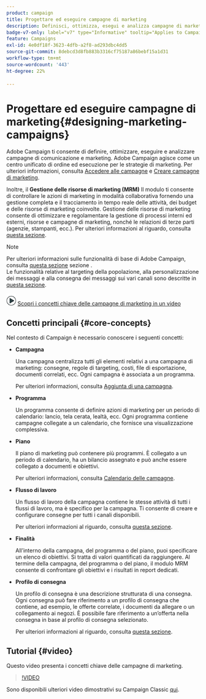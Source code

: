 ```yaml
---
product: campaign
title: Progettare ed eseguire campagne di marketing
description: Definisci, ottimizza, esegui e analizza campagne di marketing
badge-v7-only: label="v7" type="Informative" tooltip="Applies to Campaign Classic v7 only"
feature: Campaigns
exl-id: 4e0df18f-3623-4dfb-a2f8-ad293dbc4dd5
source-git-commit: 8debcd3d8fb883b3316cf75187a86bebf15a1d31
workflow-type: tm+mt
source-wordcount: '443'
ht-degree: 22%

---
```


# Progettare ed eseguire campagne di marketing{#designing-marketing-campaigns}


Adobe Campaign ti consente di definire, ottimizzare, eseguire e analizzare campagne di comunicazione e marketing. Adobe Campaign agisce come un centro unificato di ordine ed esecuzione per le strategie di marketing. Per ulteriori informazioni, consulta [Accedere alle campagne](../../distributed/using/accessing-campaigns.md) e [Creare campagne di marketing](../../campaign/using/setting-up-marketing-campaigns.md).

Inoltre, il **Gestione delle risorse di marketing (MRM)** Il modulo ti consente di controllare le azioni di marketing in modalità collaborativa fornendo una gestione completa e il tracciamento in tempo reale delle attività, dei budget e delle risorse di marketing coinvolte. Gestione delle risorse di marketing consente di ottimizzare e regolamentare la gestione di processi interni ed esterni, risorse e campagne di marketing, nonché le relazioni di terze parti (agenzie, stampanti, ecc.). Per ulteriori informazioni al riguardo, consulta [questa sezione](../../mrm/using/about-marketing-resource-management.md).

>[!NOTE]
>
>Per ulteriori informazioni sulle funzionalità di base di Adobe Campaign, consulta [questa sezione](../../platform/using/about-adobe-campaign-classic.md) sezione .\
>Le funzionalità relative al targeting della popolazione, alla personalizzazione dei messaggi e alla consegna dei messaggi sui vari canali sono descritte in [questa sezione](../../delivery/using/steps-about-delivery-creation-steps.md).

![](assets/do-not-localize/how-to-video.png) [Scopri i concetti chiave delle campagne di marketing in un video](#video)

## Concetti principali {#core-concepts}

Nel contesto di Campaign è necessario conoscere i seguenti concetti:

* **Campagna**

   Una campagna centralizza tutti gli elementi relativi a una campagna di marketing: consegne, regole di targeting, costi, file di esportazione, documenti correlati, ecc. Ogni campagna è associata a un programma.

   Per ulteriori informazioni, consulta [Aggiunta di una campagna](../../campaign/using/setting-up-marketing-campaigns.md#adding-a-campaign).

* **Programma**

   Un programma consente di definire azioni di marketing per un periodo di calendario: lancio, tela cerata, lealtà, ecc. Ogni programma contiene campagne collegate a un calendario, che fornisce una visualizzazione complessiva.

* **Piano**

   Il piano di marketing può contenere più programmi. È collegato a un periodo di calendario, ha un bilancio assegnato e può anche essere collegato a documenti e obiettivi.

   Per ulteriori informazioni, consulta [Calendario delle campagne](../../campaign/using/accessing-marketing-campaigns.md#campaign-calendar).

* **Flusso di lavoro**

   Un flusso di lavoro della campagna contiene le stesse attività di tutti i flussi di lavoro, ma è specifico per la campagna. Ti consente di creare e configurare consegne per tutti i canali disponibili.

   Per ulteriori informazioni al riguardo, consulta [questa sezione](../../campaign/using/marketing-campaign-deliveries.md#building-the-main-target-in-a-workflow).

* **Finalità**

   All’interno della campagna, del programma o del piano, puoi specificare un elenco di obiettivi. Si tratta di valori quantificati da raggiungere. Al termine della campagna, del programma o del piano, il modulo MRM consente di confrontare gli obiettivi e i risultati in report dedicati.

* **Profilo di consegna**

   Un profilo di consegna è una descrizione strutturata di una consegna. Ogni consegna può fare riferimento a un profilo di consegna che contiene, ad esempio, le offerte correlate, i documenti da allegare o un collegamento ai negozi. È possibile fare riferimento a un’offerta nella consegna in base al profilo di consegna selezionato.

   Per ulteriori informazioni al riguardo, consulta [questa sezione](../../campaign/using/marketing-campaign-deliveries.md#associating-and-structuring-resources-linked-via-a-delivery-outline).

## Tutorial {#video}

Questo video presenta i concetti chiave delle campagne di marketing.

>[!VIDEO](https://video.tv.adobe.com/v/35131?quality=12)

Sono disponibili ulteriori video dimostrativi su Campaign Classic [qui](https://experienceleague.adobe.com/docs/campaign-classic-learn/tutorials/overview.html?lang=it).
